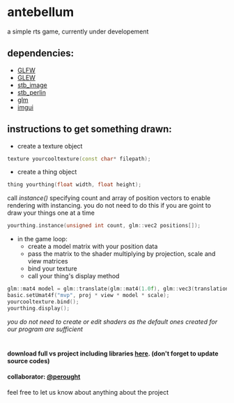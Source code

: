 # antebellum
a simple rts game, currently under developement
## dependencies: ##
* [GLFW](https://www.glfw.org "GLFW")
* [GLEW](http://glew.sourceforge.net "GLEW")
* [stb_image](https://github.com/nothings/stb/blob/master/stb_image.h "stb_image")
* [stb_perlin](https://github.com/nothings/stb/blob/master/stb_perlin.h "stb_perlin")
* [glm](https://github.com/g-truc/glm "glm")
* [imgui](https://github.com/ocornut/imgui "imgui")

## instructions to get something drawn: ##
* create a texture object
```c++
texture yourcooltexture(const char* filepath);
```
* create a thing object
```c++
thing yourthing(float width, float height);
```
call _instance()_ specifying count and array of position vectors to enable rendering with instancing. you do not need to do this if you are goint to draw your things one at a time
```c++
yourthing.instance(unsigned int count, glm::vec2 positions[]);
```
* in the game loop:
  * create a model matrix with your position data
  * pass the matrix to the shader multiplying by projection, scale and view matrices
  * bind your texture
  * call your thing's display method
```c++
glm::mat4 model = glm::translate(glm::mat4(1.0f), glm::vec3(translation.x, translation.y, 0));
basic.setUmat4f("mvp", proj * view * model * scale);
yourcooltexture.bind();
yourthing.display();
```
_you do not need to create or edit shaders as the default ones created for our program are sufficient_

# #

#### download full vs project including libraries [here](http://catheart.xyz/antebellum.rar "source"). (don't forget to update source codes) ####
#### collaborator: [@perought](https://github.com/perought "perought") ####
feel free to let us know about anything about the project
